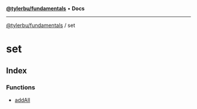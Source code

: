 [**@tylerbu/fundamentals**](../README.md) • **Docs**

***

[@tylerbu/fundamentals](../modules.md) / set

# set

## Index

### Functions

- [addAll](functions/addAll.md)
